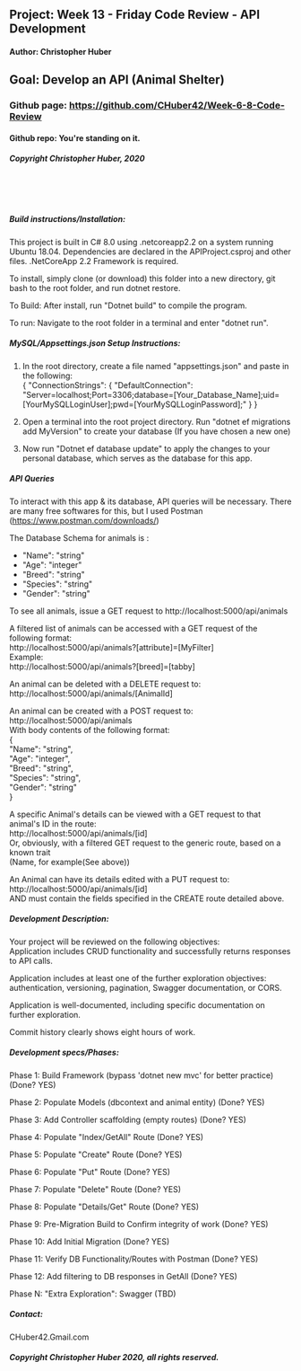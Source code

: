## Project: **Week 13 - Friday Code Review - API Development**
#### Author: **Christopher Huber**
## Goal: Develop an API (Animal Shelter)

### Github page: https://github.com/CHuber42/Week-6-8-Code-Review
#### Github repo: You're standing on it.
##### Copyright Christopher Huber, 2020

&nbsp;
     
&nbsp;
         
##### Build instructions/Installation: 

This project is built in C# 8.0 using .netcoreapp2.2 on a system running Ubuntu 18.04.
Dependencies are declared in the APIProject.csproj and other files.
.NetCoreApp 2.2 Framework is required.  

To install, simply clone (or download) this folder into a new directory, git bash to the root folder,
and run dotnet restore.  

To Build: After install, run "Dotnet build" to compile the program.  

To run: Navigate to the root folder in a terminal and enter "dotnet run".  

##### MySQL/Appsettings.json Setup Instructions:

1. In the root directory, create a file named "appsettings.json" and paste in the following:  
{
  "ConnectionStrings": {
      "DefaultConnection": "Server=localhost;Port=3306;database=[Your_Database_Name];uid=[YourMySQLLoginUser];pwd=[YourMySQLLoginPassword];"
  }
}

2. Open a terminal into the root project directory. Run "dotnet ef migrations add MyVersion" to create your database (If you have chosen a new one)  

3. Now run "Dotnet ef database update" to apply the changes to your personal database, which serves as the database for this app.  

##### API Queries

To interact with this app & its database, API queries will be necessary. There are many free softwares for this, but I used Postman (https://www.postman.com/downloads/)  

The Database Schema for animals is :  
<ul>
<li>"Name": "string"</li>  
<li>"Age": "integer"</li>  
<li>"Breed": "string"</li>  
<li>"Species": "string"</li>  
<li>"Gender": "string"</li>  
</ul>

To see all animals, issue a GET request to http://localhost:5000/api/animals  

A filtered list of animals can be accessed with a GET request of the following format:  
http://localhost:5000/api/animals?[attribute]=[MyFilter]  
Example:  
http://localhost:5000/api/animals?[breed]=[tabby]

An animal can be deleted with a DELETE request to:  
http://localhost:5000/api/animals/[AnimalId]  

An animal can be created with a POST request to:
http://localhost:5000/api/animals  
With body contents of the following format:  
{  
  "Name": "string",    
  "Age": "integer",    
  "Breed": "string",    
  "Species": "string",    
  "Gender": "string"    
}  
 
A specific Animal's details can be viewed with a GET request to that animal's ID in the route:  
http://localhost:5000/api/animals/[id]  
Or, obviously, with a filtered GET request to the generic route, based on a known trait  
(Name, for example(See above))    

An Animal can have its details edited with a PUT request to:  
http://localhost:5000/api/animals/[id]  
AND must contain the fields specified in the CREATE route detailed above.  




##### Development Description:


Your project will be reviewed on the following objectives:  
Application includes CRUD functionality and successfully returns responses to API calls.  

Application includes at least one of the further exploration objectives: authentication, versioning, pagination, Swagger documentation, or CORS.  

Application is well-documented, including specific documentation on further exploration.  

Commit history clearly shows eight hours of work.  

##### Development specs/Phases:

Phase 1: Build Framework (bypass 'dotnet new mvc' for better practice) (Done? YES)  

Phase 2: Populate Models (dbcontext and animal entity) (Done? YES)  

Phase 3: Add Controller scaffolding (empty routes) (Done? YES)  

Phase 4: Populate "Index/GetAll" Route (Done? YES)  

Phase 5: Populate "Create" Route (Done? YES)  

Phase 6: Populate "Put" Route (Done? YES)  

Phase 7: Populate "Delete" Route (Done? YES)  

Phase 8: Populate "Details/Get" Route (Done? YES)  

Phase 9: Pre-Migration Build to Confirm integrity of work (Done? YES)  

Phase 10: Add Initial Migration (Done? YES)  

Phase 11: Verify DB Functionality/Routes with Postman (Done? YES)  

Phase 12: Add filtering to DB responses in GetAll (Done? YES)

Phase N: "Extra Exploration": Swagger (TBD)


##### _Contact_:

CHuber42.Gmail.com

##### _Copyright Christopher Huber 2020, all rights reserved._
